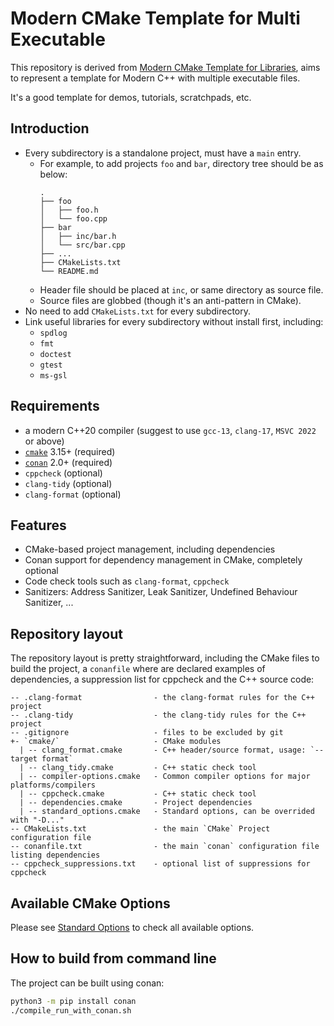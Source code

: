 # Modern CMake Template for Multi Executable

This repository is derived from [Modern CMake Template for Libraries](https://github.com/ShangjinTang/cmake-template), aims to represent a template for Modern C++ with multiple executable files.

It's a good template for demos, tutorials, scratchpads, etc.

## Introduction

- Every subdirectory is a standalone project, must have a `main` entry.
  - For example, to add projects `foo` and `bar`, directory tree should be as below:
    ```text
    .
    ├── foo
    │   ├── foo.h
    │   └── foo.cpp
    ├── bar
    │   ├── inc/bar.h
    │   └── src/bar.cpp
    ├── ...
    ├── CMakeLists.txt
    └── README.md
    ```
  - Header file should be placed at `inc`, or same directory as source file.
  - Source files are globbed (though it's an anti-pattern in CMake).
- No need to add `CMakeLists.txt` for every subdirectory.
- Link useful libraries for every subdirectory without install first, including:
  - `spdlog`
  - `fmt`
  - `doctest`
  - `gtest`
  - `ms-gsl`

## Requirements

- a modern C++20 compiler (suggest to use `gcc-13`, `clang-17`, `MSVC 2022` or above)
- [`cmake`](https://cmake.org) 3.15+ (required)
- [`conan`](https://conan.io) 2.0+ (required)
- `cppcheck` (optional)
- `clang-tidy` (optional)
- `clang-format` (optional)

## Features

- CMake-based project management, including dependencies
- Conan support for dependency management in CMake, completely optional
- Code check tools such as `clang-format`, `cppcheck`
- Sanitizers: Address Sanitizer, Leak Sanitizer, Undefined Behaviour Sanitizer, ...

## Repository layout

The repository layout is pretty straightforward, including the CMake files to build the project, a `conanfile` where are declared examples of dependencies, a suppression list for cppcheck and the C++ source code:

```text
-- .clang-format                - the clang-format rules for the C++ project
-- .clang-tidy                  - the clang-tidy rules for the C++ project
-- .gitignore                   - files to be excluded by git
+- `cmake/`                     - CMake modules
  | -- clang_format.cmake       - C++ header/source format, usage: `--target format`
  | -- clang_tidy.cmake         - C++ static check tool
  | -- compiler-options.cmake   - Common compiler options for major platforms/compilers
  | -- cppcheck.cmake           - C++ static check tool
  | -- dependencies.cmake       - Project dependencies
  | -- standard_options.cmake   - Standard options, can be overrided with "-D..."
-- CMakeLists.txt               - the main `CMake` Project configuration file
-- conanfile.txt                - the main `conan` configuration file listing dependencies
-- cppcheck_suppressions.txt    - optional list of suppressions for cppcheck
```

## Available CMake Options

Please see [Standard Options](cmake/standard_options.cmake) to check all available options.

## How to build from command line

The project can be built using conan:

```bash
python3 -m pip install conan
./compile_run_with_conan.sh
```
